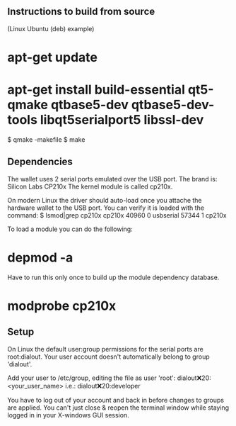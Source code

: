 Instructions to build from source
---------------------------------
(Linux Ubuntu (deb) example)

# apt-get update
# apt-get install build-essential qt5-qmake qtbase5-dev qtbase5-dev-tools libqt5serialport5 libssl-dev
$ qmake -makefile
$ make

Dependencies
------------
The wallet uses 2 serial ports emulated over the
USB port. The brand is: Silicon Labs CP210x 
The kernel module is called cp210x.

On modern Linux the driver should auto-load once you attache the
hardware wallet to the USB port. You can verify it is loaded 
with the command: 
$ lsmod|grep cp210x
cp210x                 40960  0
usbserial              57344  1 cp210x

To load a module you can do the following:
# depmod -a
  Have to run this only once to build up the module dependency
  database.
# modprobe cp210x  

Setup
-----
On Linux the default user:group permissions for the serial ports
are root:dialout. Your user account doesn't automatically belong
to group 'dialout'.

Add your user to /etc/group, editing the file as user 'root':
  dialout:x:20:<your_user_name>
  i.e.: dialout:x:20:developer

You have to log out of your account and back in before changes to groups
are applied. You can't just close & reopen the terminal window while
staying logged in in your X-windows GUI session.

